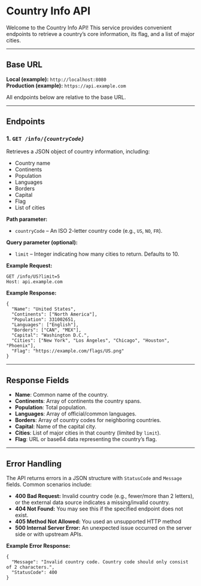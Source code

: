<!DOCTYPE html>
<html lang="en">
<head>

<h1>Country Info API</h1>
<p>
  Welcome to the Country Info API! This service provides convenient endpoints to retrieve
  a country’s core information, its flag, and a list of major cities.
</p>

<hr>

<h2>Base URL</h2>
<p>
  <strong>Local (example):</strong> <code>http://localhost:8080</code><br/>
  <strong>Production (example):</strong> <code>https://api.example.com</code>
</p>
<p>
  All endpoints below are relative to the base URL.
</p>

<hr>

<h2>Endpoints</h2>

<h3>1. <code>GET /info/<em>{countryCode}</em></code></h3>
<p>
  Retrieves a JSON object of country information, including:
</p>
<ul>
  <li>Country name</li>
  <li>Continents</li>
  <li>Population</li>
  <li>Languages</li>
  <li>Borders</li>
  <li>Capital</li>
  <li>Flag</li>
  <li>List of cities</li>
</ul>

<p><strong>Path parameter:</strong></p>
<ul>
  <li><code>countryCode</code> – An ISO 2-letter country code (e.g., <code>US</code>, <code>NO</code>, <code>FR</code>).</li>
</ul>

<p><strong>Query parameter (optional):</strong></p>
<ul>
  <li><code>limit</code> – Integer indicating how many cities to return. Defaults to 10.</li>
</ul>

<p><strong>Example Request:</strong></p>
<pre><code>GET /info/US?limit=5
Host: api.example.com
</code></pre>

<p><strong>Example Response:</strong></p>
<pre><code>{
  "Name": "United States",
  "Continents": ["North America"],
  "Population": 331002651,
  "Languages": ["English"],
  "Borders": ["CAN", "MEX"],
  "Capital": "Washington D.C.",
  "Cities": ["New York", "Los Angeles", "Chicago", "Houston", "Phoenix"],
  "Flag": "https://example.com/flags/US.png"
}
</code></pre>

<hr>

<h2>Response Fields</h2>
<ul>
  <li><strong>Name</strong>: Common name of the country.</li>
  <li><strong>Continents</strong>: Array of continents the country spans.</li>
  <li><strong>Population</strong>: Total population.</li>
  <li><strong>Languages</strong>: Array of official/common languages.</li>
  <li><strong>Borders</strong>: Array of country codes for neighboring countries.</li>
  <li><strong>Capital</strong>: Name of the capital city.</li>
  <li><strong>Cities</strong>: List of major cities in that country (limited by <code>limit</code>).</li>
  <li><strong>Flag</strong>: URL or base64 data representing the country’s flag.</li>
</ul>

<hr>

<h2>Error Handling</h2>
<p>The API returns errors in a JSON structure with <code>StatusCode</code> and <code>Message</code> fields. Common scenarios include:</p>

<ul>
  <li>
    <strong>400 Bad Request:</strong> Invalid country code (e.g., fewer/more than 2 letters),
    or the external data source indicates a missing/invalid country.
  </li>
  <li>
    <strong>404 Not Found:</strong> You may see this if the specified endpoint does not exist.
  </li>
  <li>
    <strong>405 Method Not Allowed:</strong> You used an unsupported HTTP method
  </li>
  <li>
    <strong>500 Internal Server Error:</strong> An unexpected issue occurred on the server side
    or with upstream APIs.
  </li>
</ul>

<p><strong>Example Error Response:</strong></p>
<pre><code>{
  "Message": "Invalid country code. Country code should only consist of 2 characters.",
  "StatusCode": 400
}
</code></pre>

</body>
</html>

